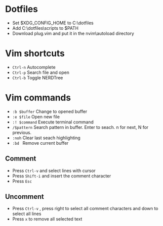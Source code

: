 # Dotfiles

- Set $XDG_CONFIG_HOME to C:\dotfiles
- Add C:\dotfiles\scripts to $PATH
- Download plug.vim and put it in the nvim\autoload directory

# Vim shortcuts

- `Ctrl-n` Autocomplete
- `Ctrl-p` Search file and open
- `Ctrl-b` Toggle NERDTree

# Vim commands

- `:b $buffer` Change to opened buffer
- `:e $file` Open new file
- `:! $command` Execute terminal command
- `/$pattern` Search pattern in buffer. Enter to seach. n for next, N for previous. 
- `:noh` Clear last seach highlighting
- `:bd ` Remove current buffer

## Comment

- Press `Ctrl-v` and select lines with cursor
- Press `Shift-i` and insert the comment character
- Press `Esc`

## Uncomment

- Press `Ctrl-v` , press right to select all comment characters and down to select all lines
- Press `x` to remove all selected text

